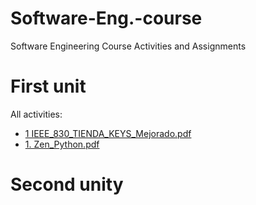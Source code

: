 # Software-Eng.-course
Software Engineering Course Activities and Assignments

# First unit
All activities:

* [1 IEEE_830_TIENDA_KEYS_Mejorado.pdf]([[https://example.com/my_pdf2.pdf](https://github.com/Alenm1/Software-Eng.-course/blob/main/1.%20Zen_Python.pdf](https://github.com/Alenm1/Software-Eng.-course/blob/main/1%20IEEE_830_TIENDA_KEYS_Mejorado.pdf)))
* [1. Zen_Python.pdf]([https://example.com/my_pdf2.pdf](https://github.com/Alenm1/Software-Eng.-course/blob/main/1.%20Zen_Python.pdf))
  
# Second unity
